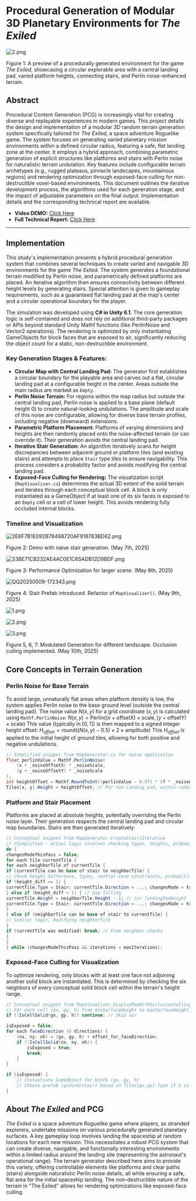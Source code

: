 ﻿# Procedural Generation of Modular 3D Planetary Environments for _The Exiled_

![2.png](IMAGES/2.png)

Figure 1: A preview of a procedurally generated environment for the game *The Exiled*,
showcasing a circular explorable area with a central landing pad, varied platform heights, connecting stairs, and Perlin noise-enhanced terrain.

## Abstract

Procedural Content Generation (PCG) is increasingly vital for creating diverse and 
replayable experiences in modern games. This project details the design and 
implementation of a modular 3D random terrain generation system specifically tailored 
for _The Exiled_, a space adventure Roguelike game. 
The system focuses on generating varied planetary mission environments within a 
defined circular radius, featuring a safe, flat landing zone at the center. 
It employs a hybrid approach, combining parametric generation of 
explicit structures like platforms and stairs with Perlin noise for 
naturalistic terrain undulation. Key features include configurable terrain archetypes 
(e.g., rugged plateaus, pinnacle landscapes, mountainous regions) and rendering optimization 
through exposed-face culling for non-destructible voxel-based environments. 
This document outlines the iterative development process, the algorithms used for each 
generation stage, and the impact of adjustable parameters on the final output. 
Implementation details and the corresponding technical report are available.

* **Video DEMO:** [Click Here](https://drive.google.com/file/d/1n2lAmiB9Con2tiW6MxTRT6bnUPof3bpj/view?usp=sharing)
* **Full Technical Report:** [Click Here](https://drive.google.com/file/d/1kTHn6lKcN7OowqgzBWXsXzBecnABdswe/view?usp=sharing)

---

## Implementation

This study's implementation presents a hybrid procedural generation system that combines 
several techniques to create varied and navigable 3D environments for the game _The Exiled_.
The system generates a foundational terrain modified by Perlin noise, and parametrically defined platforms are placed. 
An iterative algorithm then ensures connectivity between different height levels by generating stairs. 
Special attention is given to gameplay requirements, such as a guaranteed flat landing pad at the map's center and a 
circular operational boundary for the player.

The simulation was developed using **C# in Unity 6.1**. The core generation logic is self-contained and does not rely on additional third-party packages or APIs beyond standard Unity Mathf functions (like PerlinNoise and Vector2 operations). The rendering is optimized by only instantiating GameObjects for block faces that are exposed to air, significantly reducing the object count for a static, non-destructible environment.

### Key Generation Stages & Features:

* **Circular Map with Central Landing Pad:** The generator first establishes a circular boundary for the playable area and carves out a flat, circular landing pad at a configurable height in the center. Areas outside the main radius are marked as `Empty`.
* **Perlin Noise Terrain:** For regions within the map radius but outside the central landing pad, Perlin noise is applied to a base plane (default height 0) to create natural-looking undulations. The amplitude and scale of this noise are configurable, allowing for diverse base terrain profiles, including negative (downward) extensions.
* **Parametric Platform Placement:** Platforms of varying dimensions and heights are then randomly placed onto the noise-affected terrain (or can override it). Their generation avoids the central landing pad.
* **Iterative Stair Generation:** An algorithm iteratively scans for height discrepancies between adjacent ground or platform tiles (and existing stairs) and attempts to place `Stair` type tiles to ensure navigability. This process considers a probability factor and avoids modifying the central landing pad.
* **Exposed-Face Culling for Rendering:** The visualization script (`MapVisualizer.cs`) determines the actual 3D extent of the solid terrain and iterates through each conceptual block cell. A block is only instantiated as a GameObject if at least one of its six faces is exposed to an `Empty` cell or a cell of lower height. This avoids rendering fully occluded internal blocks.

### Timeline and Visualization

![2E6F7B1E092B78498720AF918783BD62.png](IMAGES/2E6F7B1E092B78498720AF918783BD62.png)

Figure 2: Demo with naive stair generation. (May 7th, 2025)

![33BE71CB232AE4AC0E1C65ADB12D9BDF.png](IMAGES/33BE71CB232AE4AC0E1C65ADB12D9BDF.png)

Figure 3: Performance Optimization for larger scene. (May 8th, 2025)

![QQ20250509-172343.png](IMAGES/QQ20250509-172343.png)

Figure 4: Stair Prefab introduced. Refactor of `MapVisualizer()`. (May 9th, 2025)

![1.png](IMAGES/1.png)

![2.png](IMAGES/2.png)

![3.png](IMAGES/3.png)

Figure 5, 6, 7: Modulated Generation for different landscape. Occlusion culling implemented. (May 10th, 2025)

## Core Concepts in Terrain Generation

### Perlin Noise for Base Terrain
To avoid large, unnaturally flat areas when platform density is low, the system applies Perlin noise to the base ground level (outside the central landing pad).
The noise value $N(x,y)$ for a grid coordinate $(x,y)$ is calculated using `Mathf.PerlinNoise`:
$N(x,y) = \text{Perlin}((x + \text{offsetX}) \times \text{scale}, (y + \text{offsetY}) \times \text{scale})$
This value (typically in $[0,1]$) is then mapped to a signed integer height offset:
$H_{offset} = \text{round}((N(x,y) - 0.5) \times 2 \times \text{amplitude})$
This $H_{offset}$ is applied to the initial height of ground tiles, allowing for both positive and negative undulations.

```csharp
// Simplified snippet from MapGenerator.cs for noise application
float perlinValue = Mathf.PerlinNoise(
    (x + _noiseOffsetX) * _noiseScale, 
    (y + _noiseOffsetY) * _noiseScale
);
int heightOffset = Mathf.RoundToInt((perlinValue - 0.5f) * 2f * _noiseAmplitude);
Tiles[x, y].Height = heightOffset; // For non-landing pad, within-radius tiles
```

### Platform and Stair Placement

Platforms are placed at absolute heights, potentially overriding the Perlin noise layer. Their generation respects the central landing pad and circular map boundaries. Stairs are then generated iteratively:

```csharp
// Conceptual snippet from MapGenerator.CreateStairsIterative
// (Simplified - actual logic involves checking types, heights, probabilities, and center constraints)
do {
changesMadeThisPass = false;
for each tile currentTile {
for each neighborTile of currentTile {
if (currentTile can be base of stair to neighborTile) {
// Check height difference, types, central zone constraints, probability
if (height_diff == 1) {
currentTile.Type = Stair; currentTile.Direction = ...; changesMade = true;
} else if (height_diff > 1) { // Gap filling
currentTile.Height = neighborTile.Height - 1; // (or landingPadHeight - 1)
currentTile.Type = Stair; currentTile.Direction = ...; changesMade = true;
}
} else if (neighborTile can be base of stair to currentTile) {
// Similar logic, modifying neighborTile
}
if (currentTile was modified) break; // From neighbor checks
}
}
} while (changesMadeThisPass && iterations < maxIterations);
```

### Exposed-Face Culling for Visualization

To optimize rendering, only blocks with at least one face not adjoining another solid block are instantiated. This is determined by checking the six neighbors of every conceptual solid block cell within the terrain's height range.

```csharp
// Conceptual snippet from MapVisualizer.DisplayMapWithOcclusionCulling
// For each cell (gx, gy, h) from minSurfaceHeight to maxSurfaceHeight:
if (!IsCellSolid(gx, gy, h)) continue; // Skip air

isExposed = false;
for each faceDirection (6 directions) {
    (nx, ny, nh) = (gx, gy, h) + offset_for_faceDirection;
    if (!IsCellSolid(nx, ny, nh)) {
        isExposed = true;
        break;
    }
}

if (isExposed) {
    // Instantiate GameObject for block (gx, gy, h)
    // Choose prefab (ground/stair) based on Tiles[gx,gy].Type if h is surface height
}
```

## About _The Exiled_ and PCG

_The Exiled_ is a space adventure Roguelike game where players, 
as stranded explorers, undertake missions on various procedurally 
generated planetary surfaces. A key gameplay loop involves landing the 
spaceship at random locations for each new mission. 
This necessitates a robust PCG system that can create diverse, navigable, 
and functionally interesting environments within a limited radius around 
the landing site (representing the astronaut's operational range). 
The terrain generator described here aims to provide this variety, 
offering controllable elements like platforms and clear paths (stairs) 
alongside naturalistic Perlin noise details, all while ensuring a safe, 
flat area for the initial spaceship landing. 
The non-destructible nature of the terrain in "The Exiled" allows for 
rendering optimizations like exposed-face culling.


